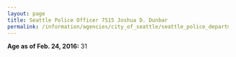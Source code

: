 ```yaml
---
layout: page
title: Seattle Police Officer 7515 Joshua D. Dunbar
permalink: /information/agencies/city_of_seattle/seattle_police_department/copbook/7515/
---
```


**Age as of Feb. 24, 2016:** 31
